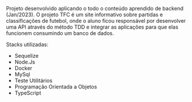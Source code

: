 Projeto desenvolvido aplicando o todo o conteúdo aprendido de backend (Jan/2023). O projeto TFC é um
site informativo sobre partidas e classificações de futebol, onde o aluno ficou responsável
por desenvolver uma API através do método TDD e integrar as aplicações para que elas funcionem
consumindo um banco de dados.

Stacks utilizadas:
- Sequelize
- Node.Js
- Docker
- MySql
- Teste Utilitários
- Programação Orientada a Objetos
- TypeScript

